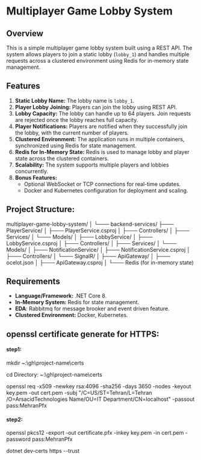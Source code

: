 # Multiplayer Game Lobby System

## Overview

This is a simple multiplayer game lobby system built using a REST API. The system allows players to join a static lobby (`lobby_1`) and handles multiple requests across a clustered environment using Redis for in-memory state management.

## Features

1. **Static Lobby Name:** The lobby name is `lobby_1`.
2. **Player Lobby Joining:** Players can join the lobby using REST API.
3. **Lobby Capacity:** The lobby can handle up to 64 players. Join requests are rejected once the lobby reaches full capacity.
4. **Player Notifications:** Players are notified when they successfully join the lobby, with the current number of players.
5. **Clustered Environment:** The application runs in multiple containers, synchronized using Redis for state management.
6. **Redis for In-Memory State:** Redis is used to manage lobby and player state across the clustered containers.
7. **Scalability:** The system supports multiple players and lobbies concurrently.
8. **Bonus Features:**
   - Optional WebSocket or TCP connections for real-time updates.
   - Docker and Kubernetes configuration for deployment and scaling.

## Project Structure:

multiplayer-game-lobby-system/
│
└─── backend-services/
     ├─── PlayerService/
     │    ├─── PlayerService.csproj
     │    ├─── Controllers/
     │    ├─── Services/
     │    └─── Models/
     │
     ├─── LobbyService/
     │    ├─── LobbyService.csproj
     │    ├─── Controllers/
     │    ├─── Services/
     │    └─── Models/
     │
     ├─── NotificationService/
     │    ├─── NotificationService.csproj
     │    ├─── Controllers/
     │    └─── SignalR/
     │
     ├─── ApiGateway/
     │    ├─── ocelot.json
     │    ├─── ApiGateway.csproj
     │
     └─── Redis (for in-memory state)

## Requirements

- **Language/Framework:** .NET Core 8.
- **In-Memory System:** Redis for state management.
- **EDA**: Rabbitmq for message brooker and event driven feature.
- **Clustered Environment:** Docker, Kubernetes.








## openssl certificate generate for HTTPS:

#### step1:

mkdir ~:\gh\project-name\certs

cd Directory: ~:\gh\project-name\certs

openssl req -x509 -newkey rsa:4096 -sha256 -days 3650 -nodes -keyout key.pem -out cert.pem -subj "/C=US/ST=Tehran/L=Tehran /O=ArsacidTechnologies Name/OU=IT Department/CN=localhost" -passout pass:MehranPfx

#### step2:

openssl pkcs12 -export -out certificate.pfx -inkey key.pem -in cert.pem -password pass:MehranPfx

dotnet dev-certs https --trust
